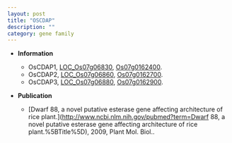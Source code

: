 ```yaml
---
layout: post
title: "OSCDAP"
description: ""
category: gene family
---
```


* **Information**  
    + OsCDAP1, [LOC_Os07g06830](http://rice.uga.edu/cgi-bin/ORF_infopage.cgi?orf=LOC_Os07g06830), [Os07g0162400](https://rapdb.dna.affrc.go.jp/locus/?name=Os07g0162400).
    + OsCDAP2, [LOC_Os07g06860](http://rice.uga.edu/cgi-bin/ORF_infopage.cgi?orf=LOC_Os07g06860), [Os07g0162700](https://rapdb.dna.affrc.go.jp/locus/?name=Os07g0162700).
    + OsCDAP3, [LOC_Os07g06880](http://rice.uga.edu/cgi-bin/ORF_infopage.cgi?orf=LOC_Os07g06880), [Os07g0162900](https://rapdb.dna.affrc.go.jp/locus/?name=Os07g0162900).

* **Publication**  
    + [Dwarf 88, a novel putative esterase gene affecting architecture of rice plant.](http://www.ncbi.nlm.nih.gov/pubmed?term=Dwarf 88, a novel putative esterase gene affecting architecture of rice plant.%5BTitle%5D), 2009, Plant Mol. Biol..


